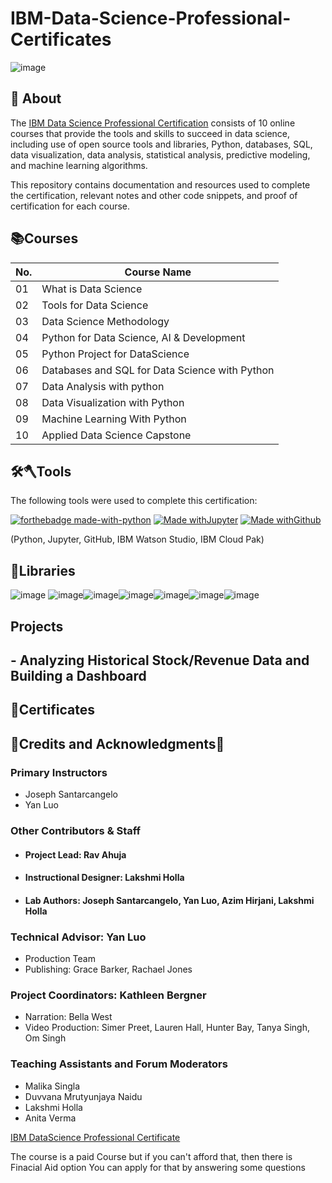 
# IBM-Data-Science-Professional-Certificates
![image](https://user-images.githubusercontent.com/112087783/229282047-ad3e19a0-fad1-454d-867e-f2fb59a97b4f.png) 

<h2>📑 About</h2>

The [IBM Data Science Professional Certification](https://www.ibm.com/training/badge/data-science-professional-certificate) consists of 10 online courses that provide the tools and skills to succeed in data science, including use of open source tools and libraries, Python, databases, SQL, data visualization, data analysis, statistical analysis, predictive modeling, and machine learning algorithms.

This repository contains documentation and resources used to complete the certification, relevant notes and other code snippets, and proof of certification for each course.

<h2>📚Courses</h2>

|No.  |Course Name                     |
|-----|--------------------------------|
|01   |What is Data Science            |
|02   |Tools for Data Science          |
|03   |Data Science Methodology        |
|04   |Python for Data Science, AI & Development         |
|05   |Python Project for DataScience         |
|06   |Databases and SQL for Data Science with Python         |
|07   |Data Analysis with python        |
|08   |Data Visualization with Python         |
|09   | Machine Learning With Python       |
|10   |Applied Data Science Capstone         |

<h2>🛠️🪓Tools</h2>

The following tools were used to complete this certification:

[![forthebadge made-with-python](http://ForTheBadge.com/images/badges/made-with-python.svg)](https://www.python.org/) [![Made withJupyter](https://img.shields.io/badge/Made%20with-Jupyter-orange?style=for-the-badge&logo=Jupyter)](https://jupyter.org/try) 
[![Made withGithub](https://img.shields.io/badge/Made%20with-Github-orange?style=for-the-badge&logo=Github)](https://Github.org/try) 

(Python, Jupyter, GitHub, IBM Watson Studio, IBM Cloud Pak)

<h2>📖Libraries</h2>

![image](https://user-images.githubusercontent.com/112087783/229353622-1d5a21b3-4d53-44a3-aa81-6aeab85c9355.png) ![image](https://user-images.githubusercontent.com/112087783/229353753-aa7a9800-d6e4-42b4-adc0-54ce84c29fd8.png)![image](https://user-images.githubusercontent.com/112087783/229354723-7396f39c-65f4-4ad4-a78e-8d3c8d020fcb.png)![image](https://user-images.githubusercontent.com/112087783/229354831-a6b08789-13c5-45c0-aa5f-adb65202ccdf.png)![image](https://user-images.githubusercontent.com/112087783/229354431-137b84d2-1e39-4145-bbfa-43bfa2a3f595.png)![image](https://user-images.githubusercontent.com/112087783/229354640-260d196d-ee97-44c7-b94a-8cb9a0420346.png)![image](https://user-images.githubusercontent.com/112087783/229354888-66908258-c8c7-4790-9f44-be4c023fa27d.png)

<h2>Projects<h2> 
- Analyzing Historical Stock/Revenue Data and Building a Dashboard

<h2>📑Certificates</h2>



<h2>👏Credits and Acknowledgments👏</h2>

### Primary Instructors
- Joseph Santarcangelo
- Yan Luo
### Other Contributors & Staff 
- #### Project Lead: Rav Ahuja
- #### Instructional Designer: Lakshmi Holla
- #### Lab Authors: Joseph Santarcangelo, Yan Luo, Azim Hirjani, Lakshmi Holla
### Technical Advisor: Yan Luo
- Production Team
- Publishing: Grace Barker, Rachael Jones
### Project Coordinators: Kathleen Bergner
- Narration: Bella West
- Video Production: Simer Preet, Lauren Hall, Hunter Bay, Tanya Singh, Om Singh
### Teaching Assistants and Forum Moderators
- Malika Singla
- Duvvana Mrutyunjaya Naidu
- Lakshmi Holla
- Anita Verma

[IBM DataScience Professional Certificate](https://www.coursera.org/professional-certificates/ibm-data-science)

The course is a paid Course but if you can't afford that, then there is Finacial Aid option You can apply for that by answering some questions




